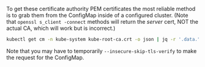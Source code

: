 To get these certificate authority PEM certificates the most reliable method is to grab them from the ConfigMap inside of a configured cluster. (Note that `openssl s_client -connect` methods will return the *server* cert, NOT the actual CA, which will work but is incorrect.)

```sh
kubectl get cm -n kube-system kube-root-ca.crt -o json | jq -r '.data."ca.crt"'
```

Note that you may have to temporarily `--insecure-skip-tls-verify` to make the request for the ConfigMap.

